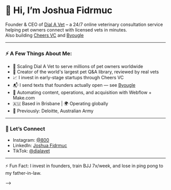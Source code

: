# 👋 Hi, I’m Joshua Fidrmuc

Founder & CEO of [Dial A Vet](https://www.dialavet.com) – a 24/7 online veterinary consultation service helping pet owners connect with licensed vets in minutes.  
Also building [Cheers VC](https://www.cheers.vc) and [Byougle](https://www.byougle.com)

---

### ⚡ A Few Things About Me:

- 🐶 Scaling Dial A Vet to serve millions of pet owners worldwide  
- 🧠 Creator of the world's largest pet Q&A library, reviewed by real vets  
- 📈 I invest in early-stage startups through Cheers VC  
- 📬 I send texts that founders actually open — see [Byougle](https://www.byougle.com)  
- 🤖 Automating content, operations, and acquisition with Webflow + Make.com  
- 🇦🇺 Based in Brisbane | 🌍 Operating globally  
- 🧱 Previously: Deloitte, Australian Army  

---

### 💬 Let’s Connect
- Instagram: [@800](https://www.instagram.com/800)
- LinkedIn: [Joshua Fidrmuc](https://www.linkedin.com/in/joshfidrmuc)
- TikTok: [@dialavet](https://www.tiktok.com/@dialavet)

---

⚡ Fun Fact: I invest in founders, train BJJ 7x/week, and lose in ping pong to my father-in-law.

-->
